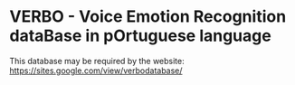 # VERBO - Voice Emotion Recognition dataBase in pOrtuguese language

This database may be required by the website: https://sites.google.com/view/verbodatabase/


